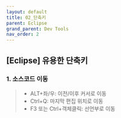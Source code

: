 ```yaml
---
layout: default
title: 02_단축키
parent: Eclipse
grand_parent: Dev Tools
nav_order: 2
---
```


## [Eclipse] 유용한 단축키  


### 1. 소스코드 이동  
> - ALT+좌/우: 이전/이후 커서로 이동  
> - Ctrl+Q: 마지막 편집 위치로 이동  
> - F3 또는 Ctrl+객체클릭: 선언부로 이동  



